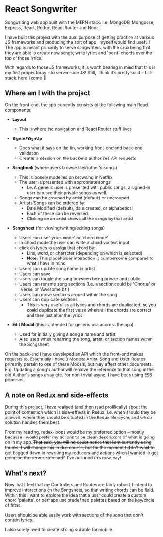# React Songwriter

Songwriting web app built with the MERN stack.
I.e. MongoDB, Mongoose, Express, React, Redux, React Router and Node.

I have built this project with the dual purpose of getting practice at various JS frameworks and producing the sort of app I myself would find useful! The app is meant primarily to serve songwriters, with the crux being that they are able to create new songs, write lyrics and 'paint' chords over the top of those lyrics.

With regards to those JS frameworks, it is worth bearing in mind that this is my first proper foray into server-side JS! Still, I think it's pretty solid – full-stack, here I come :raised_hands:

## Where am I with the project

On the front-end, the app currently consists of the following main React components:

- **Layout**

  - This is where the navigation and React Router stuff lives

- **SignIn/SignUp**

  - Does what it says on the tin, working front-end and back-end validation
  - Creates a session on the backend authorises API requests

- **Songbook** (where users browse their/other's songs)

  - This is loosely modelled on browsing in Netflix
  - The user is presented with appropriate songs
    - I.e. A generic user is presented with public songs, a signed-in user can see their private songs as well.
  - Songs can be grouped by artist (default) or ungrouped
  - Artists/Songs can be ordered by:
    - Date Modified (default), date created, or alphabetical
    - Each of these can be reversed
    - Clicking on an artist shows all the songs by that artist

- **Songsheet** (for viewing/writing/editing songs)

  - Users can use 'lyrics mode' or 'chord mode'
  - In chord mode the user can write a chord via text input
  - click on lyrics to assign that chord by:
    - Line, word, or character (depending on which is selected)
    - **Note:** This placeholder interaction is cumbersome compared to what I have in mind
  - Users can update song name or artist
  - Users can save
  - Users can toggle the song between being private and public
  - Users can rename song sections (I.e. a section could be 'Chorus' or 'Verse' or 'Awesome bit')
  - Users can move sections around within the song
  - Users can duplicate sections
    - This is very useful as all lyrics and chords are duplicated, so you could duplicate the first verse where all the chords are correct and then just alter the lyrics

- **Edit Modal** (this is intended for generic use accross the app)
  - Used for initially giving a song a name and artist
  - Also used when renaming the song, artist, or section names within the Songsheet

On the back-end I have developed an API which the front-end makes requests to.
Essentially I have 3 Models: Artist, Song and User.
Routes primarily pertain to one of these Models, but may affect other documents.
E.g. Updating a song's author will remove the reference to that song in the old Author's songs array etc.
For non-trivial async, I have been using ES6 promises.

## A note on Redux and side-effects

During this project, I have realised (and then read prolifically) about the point of contention which is side-effects in Redux. I.e. when should they be allowed, where they should be situated in the Redux life-cycle, and which solution handles them best.

From my reading, redux-loops would be my preferred option – mostly because I would prefer my actions to be clean descriptors of what is going on in my app. ~~That said, you will no doubt notice that I am currently using thunks, I will change this in due course, but for the moment I didn't want to get bogged down in rewriting my reducers and actions when I wanted to get going on the server-side stuff!~~ I've actioned this now, yay!

## What's next?

Now that I feel that my Controllers and Routes are fairly robust, I intend to improve interactions on the Songsheet, so that writing chords can be fluid. Within this I want to explore the idea that a user could create a custom chord 'palette', or perhaps use predefined palettes based on the key/circle of fifths.

Users should be able easily work with sections of the song that don't contain lyrics.

I also sorely need to create styling suitable for mobile.

